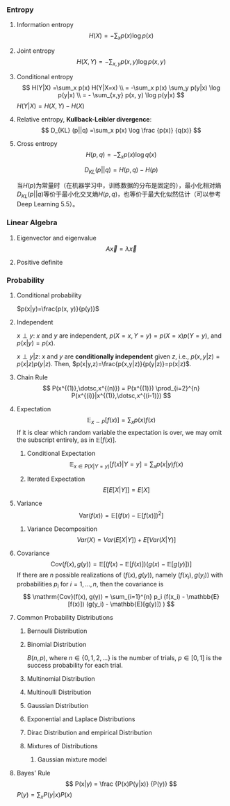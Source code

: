 ### Entropy

1. Information entropy
   $$
   H(X) = -\sum_{x} p(x) \log p(x)
   $$

2. Joint entropy
   $$
   H(X, Y) = - \sum_{x, y} p(x, y) \log p(x, y)
   $$

3. Conditional entropy
   $$
   H(Y|X) =\sum_x p(x) H(Y|X=x) \\
    = -\sum_x p(x) \sum_y p(y|x) \log p(y|x) \\
    = - \sum_{x,y} p(x, y) \log p(y|x)
   $$
   $H(Y|X) = H(X,Y) - H(X)$

4. Relative entropy, **Kullback-Leibler divergence**:
   $$
   D_{KL} (p||q) =\sum_x p(x) \log \frac {p(x)} {q(x)}
   $$

5. Cross entropy
   $$
   H(p,q) = -\sum_x p(x) \log q(x)
   $$

   $$
   D_{KL} (p||q) = H(p, q) - H(p)
   $$

   当$H(p)$为常量时（在机器学习中，训练数据的分布是固定的），最小化相对熵$D_{KL}(p||q)$等价于最小化交叉熵$H(p,q)$，也等价于最大化似然估计（可以参考Deep Learning 5.5）。

### Linear Algebra

1. Eigenvector and eigenvalue
   $$
   A \overrightarrow x = \lambda \overrightarrow x
   $$

2. Positive definite

### Probability

1. Conditional probability

   $p(x|y)=\frac{p(x, y)}{p(y)}$

2. Independent

   $x \perp y$: $x$ and $y$ are independent, $p(X=x, Y=y) = p(X=x)p(Y=y)$, and $p(x|y)=p(x)$.

   $x \perp y | z$: $x$ and $y$ are **conditionally independent** given $z$, i.e., $p(x, y|z)=p(x|z)p(y|z)$. Then, $p(x|y,z)=\frac{p(x,y|z)}{p(y|z)}=p(x|z)$.

3. Chain Rule
   $$
   P(x^{(1)},\dotsc,x^{(n)}) = P(x^{(1)}) \prod_{i=2}^{n} P(x^{(i)}|x^{(1)},\dotsc,x^{(i-1)})
   $$

4. Expectation
   $$
   \mathbb{E}_{x \sim P}[f(x)] = \sum_{x} p(x) f(x)
   $$
   If it is clear which random variable the expectation is over, we may omit the subscript entirely, as in $\mathbb{E}[f(x)]$.

   1. Conditional Expectation
      $$
      \mathbb{E}_{x \in P(X|Y=y)}[f(x)|Y=y] = \sum_{x} p(x|y) f(x)
      $$
   
   2. Iterated Expectation
      $$
      E[E[X|Y]] = E[X]
      $$
      
   
5. Variance
   $$
   \mathrm{Var}(f(x)) = \mathbb{E}[(f(x) - \mathbb{E}[f(x)])^2]
   $$

   1. Variance Decomposition
      $$
      Var(X) = Var(E[X|Y]) + E[Var(X|Y)]
      $$
      
   
6. Covariance
   $$
   \mathrm{Cov} (f(x), g(y)) = \mathbb{E}[(f(x) - \mathbb{E} [f(x)]) (g(x) - \mathbb{E} [g(y)])]
   $$
   If there are $n$ possible realizations of $(f(x), g(y))$, namely $(f(x_i), g(y_i))$ with probabilities $p_i$ for $i=1,\dotsc,n$, then the covariance is
   $$
   \mathrm{Cov}(f(x), g(y)) = \sum_{i=1}^{n} p_i (f(x_i) - \mathbb{E}[f(x)]) (g(y_i) - \mathbb{E}[g(y)]) )
   $$

7. Common Probability Distributions

   1. Bernoulli Distribution

   2. Binomial Distribution

      $B(n, p)$, where $n \in \{0, 1, 2, \dotsc\}$  is the number of trials, $p \in [0, 1]$ is the success probability for each trial.

   3. Multinomial Distribution

   4. Multinoulli Distribution

   5. Gaussian Distribution

   6. Exponential and Laplace Distributions

   7. Dirac Distribution and empirical Distribution

   8. Mixtures of Distributions

      1. Gaussian mixture model

8. Bayes' Rule
   $$
   P(x|y) = \frac {P(x)P(y|x)} {P(y)}
   $$
   $P(y)=\sum_x P(y|x)P(x)$

   